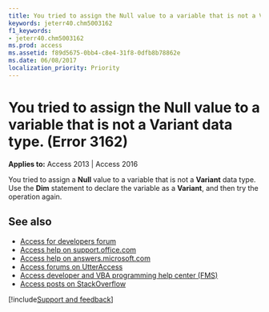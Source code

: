 ```yaml
---
title: You tried to assign the Null value to a variable that is not a Variant data type. (Error 3162)
keywords: jeterr40.chm5003162
f1_keywords:
- jeterr40.chm5003162
ms.prod: access
ms.assetid: f89d5675-0bb4-c8e4-31f8-0dfb8b78862e
ms.date: 06/08/2017
localization_priority: Priority
---
```



# You tried to assign the Null value to a variable that is not a Variant data type. (Error 3162)

  

**Applies to:** Access 2013 | Access 2016

You tried to assign a  **Null** value to a variable that is not a **Variant** data type. Use the **Dim** statement to declare the variable as a **Variant**, and then try the operation again.

## See also

- [Access for developers forum](https://social.msdn.microsoft.com/Forums/office/home?forum=accessdev)
- [Access help on support.office.com](https://support.office.com/search/results?query=Access)
- [Access help on answers.microsoft.com](https://answers.microsoft.com/)
- [Access forums on UtterAccess](http://www.utteraccess.com/forum/index.php?act=idx)
- [Access developer and VBA programming help center (FMS)](http://www.fmsinc.com/MicrosoftAccess/developer/)
- [Access posts on StackOverflow](https://stackoverflow.com/questions/tagged/ms-access)

[!include[Support and feedback](~/includes/feedback-boilerplate.md)]
